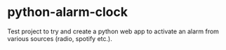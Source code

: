 # python-alarm-clock
Test project to try and create a python web app to activate an alarm from various sources (radio, spotify etc.).
